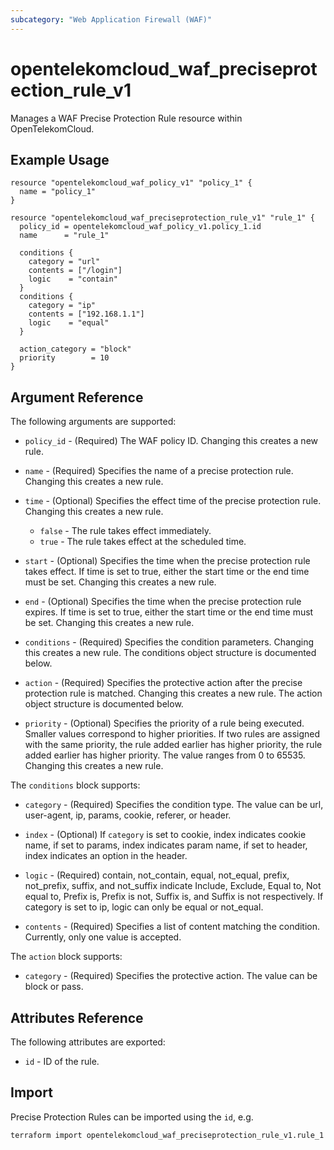 ```yaml
---
subcategory: "Web Application Firewall (WAF)"
---
```


# opentelekomcloud_waf_preciseprotection_rule_v1

Manages a WAF Precise Protection Rule resource within OpenTelekomCloud.

## Example Usage

```hcl
resource "opentelekomcloud_waf_policy_v1" "policy_1" {
  name = "policy_1"
}

resource "opentelekomcloud_waf_preciseprotection_rule_v1" "rule_1" {
  policy_id = opentelekomcloud_waf_policy_v1.policy_1.id
  name      = "rule_1"

  conditions {
    category = "url"
    contents = ["/login"]
    logic    = "contain"
  }
  conditions {
    category = "ip"
    contents = ["192.168.1.1"]
    logic    = "equal"
  }

  action_category = "block"
  priority        = 10
}
```

## Argument Reference

The following arguments are supported:

* `policy_id` - (Required) The WAF policy ID. Changing this creates a new rule.

* `name` - (Required) Specifies the name of a precise protection rule. Changing this creates a new rule.

* `time` - (Optional) Specifies the effect time of the precise protection rule. Changing this creates a new rule.
  * `false` - The rule takes effect immediately.
  * `true` - The rule takes effect at the scheduled time.

* `start` - (Optional) Specifies the time when the precise protection rule takes effect. If time is set to true,
  either the start time or the end time must be set. Changing this creates a new rule.

* `end` - (Optional) Specifies the time when the precise protection rule expires. If time is set to true,
  either the start time or the end time must be set. Changing this creates a new rule.

* `conditions` - (Required) Specifies the condition parameters. Changing this creates a new rule.
  The conditions object structure is documented below.

* `action` - (Required) Specifies the protective action after the precise protection rule is matched.
  Changing this creates a new rule. The action object structure is documented below.

* `priority` - (Optional) Specifies the priority of a rule being executed. Smaller values correspond to higher priorities.
  If two rules are assigned with the same priority, the rule added earlier has higher priority, the rule added earlier
  has higher priority. The value ranges from 0 to 65535. Changing this creates a new rule.

The `conditions` block supports:

* `category` - (Required) Specifies the condition type. The value can be url, user-agent, ip, params, cookie, referer, or header.

* `index` - (Optional) If `category` is set to cookie, index indicates cookie name, if set to params, index indicates param name,
  if set to header, index indicates an option in the header.

* `logic` - (Required) contain, not_contain, equal, not_equal, prefix, not_prefix, suffix, and not_suffix indicate Include, Exclude, Equal to, Not equal to, Prefix is, Prefix is not, Suffix is, and Suffix is not respectively. If category is set to ip, logic can only be equal or not_equal.

* `contents` - (Required) Specifies a list of content matching the condition. Currently, only one value is accepted.

The `action` block supports:

* `category` - (Required) Specifies the protective action. The value can be block or pass.


## Attributes Reference

The following attributes are exported:

* `id` - ID of the rule.

## Import

Precise Protection Rules can be imported using the `id`, e.g.

```sh
terraform import opentelekomcloud_waf_preciseprotection_rule_v1.rule_1 7117d38e-4c8f-4624-a505-bd96b97d024c
```
